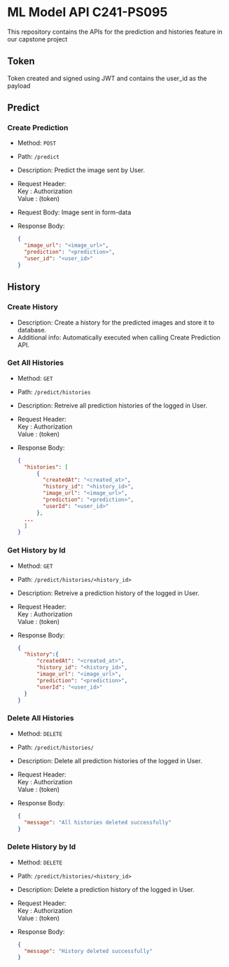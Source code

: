 # ML Model API C241-PS095
This repository contains the APIs for the prediction and histories feature in our capstone project <br>

## Token
Token created and signed using JWT and contains the user_id as the payload

## Predict

### Create Prediction
- Method: `POST`
- Path: `/predict`
- Description: Predict the image sent by User.
- Request Header: <br>
  Key   : Authorization <br>
  Value : (token)
- Request Body: Image sent in form-data 
- Response Body:
  
  ```json
  {
    "image_url": "<image_url>",
    "prediction": "<prediction>",
    "user_id": "<user_id>"
  }
  ```

## History

### Create History
- Description: Create a history for the predicted images and store it to database. 
- Additional info: Automatically executed when calling Create Prediction API.

### Get All Histories
- Method: `GET`
- Path: `/predict/histories`
- Description: Retreive all prediction histories of the logged in User.
- Request Header: <br>
  Key   : Authorization <br>
  Value : (token) 
- Response Body:
  
  ```json
  {
    "histories": [
        {
          "createdAt": "<created_at>",
          "history_id": "<history_id>",
          "image_url": "<image_url>",
          "prediction": "<prediction>",
          "userId": "<user_id>"
        },
    ...
    ]
  }
  ```

### Get History by Id
- Method: `GET`
- Path: `/predict/histories/<history_id>`
- Description: Retreive a prediction history of the logged in User.
- Request Header: <br>
  Key   : Authorization <br>
  Value : (token)
- Response Body:
  
  ```json
  {
    "history":{
        "createdAt": "<created_at>",
        "history_id": "<history_id>",
        "image_url": "<image_url>",
        "prediction": "<prediction>",
        "userId": "<user_id>"
    }
  }
  ```

### Delete All Histories
- Method: `DELETE`
- Path: `/predict/histories/`
- Description: Delete all prediction histories of the logged in User.
- Request Header: <br>
  Key   : Authorization <br>
  Value : (token)
- Response Body:
  
  ```json
  {
    "message": "All histories deleted successfully"
  }
  ```

### Delete History by Id
- Method: `DELETE`
- Path: `/predict/histories/<history_id>`
- Description: Delete a prediction history of the logged in User.
- Request Header: <br>
  Key   : Authorization <br>
  Value : (token)
- Response Body:
  
  ```json
  {
    "message": "History deleted successfully"
  }
  ```